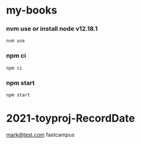 # my-books

### nvm use or install node v12.18.1

```
nvm use
```

### npm ci

```
npm ci
```

### npm start

```
npm start
```

# 2021-toyproj-RecordDate

mark@test.com
fastcampus
